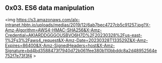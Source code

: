 ## 0x03. ES6 data manipulation

<img https://s3.amazonaws.com/alx-intranet.hbtn.io/uploads/medias/2019/12/6ab7bec4727cb5c91257.jpg?X-Amz-Algorithm=AWS4-HMAC-SHA256&X-Amz-Credential=AKIARDDGGGOUSBVO6H7D%2F20230328%2Fus-east-1%2Fs3%2Faws4_request&X-Amz-Date=20230328T133529Z&X-Amz-Expires=86400&X-Amz-SignedHeaders=host&X-Amz-Signature=bd4bd3588473f7940d72b061fee380b110bbddc8a2d48952564e752f7e73f3f4 >
